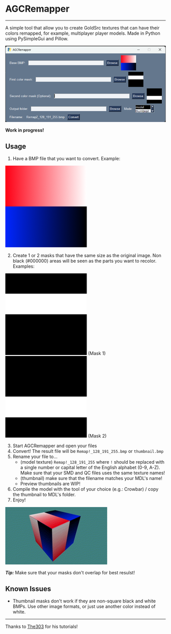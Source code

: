 # AGCRemapper
---
A simple tool that allow you to create GoldSrc textures that can have their colors remapped, for example, multiplayer player models.
Made in Python using PySimpleGui and Pillow.

![Screenshot](examples/app.png)

**Work in progress!**
## Usage
1. Have a BMP file that you want to convert. Example:

 ![Base PNG](examples/test_base.bmp)

2. Create 1 or 2 masks that have the same size as the original image. Non black (#000000) areas will be seen as the parts you want to recolor. Examples:

 ![Mask 1 PNG](examples/test_mask1.bmp) (Mask 1)
 ![Mask 2 PNG](examples/test_mask2.bmp) (Mask 2)

3. Start AGCRemapper and open your files
4. Convert! The result file will be ```Remap!_128_191_255.bmp``` or ```thumbnail.bmp```
5. Rename your file to...
    * (model texture) ```Remap!_128_191_255``` where ```!``` should be replaced with a single number or capital letter of the English alphabet (0-9, A-Z). Make sure that your SMD and QC files uses the same texture names!
    * (thumbnail) make sure that the filename matches your MDL's name!
    * Preview thumbnails are WIP!
6. Compile the model with the tool of your choice (e.g.: Crowbar) / copy the thumbnail to MDL's folder.
7. Enjoy!

 ![Result GIF](examples/result.gif)

 ***Tip:*** Make sure that your masks don't overlap for best resulst!

## Known Issues

* Thumbnail masks don't work if they are non-square black and white BMPs. Use other image formats, or just use another color instead of white.

---
Thanks to [The303](https://the303.org/) for his tutorials!